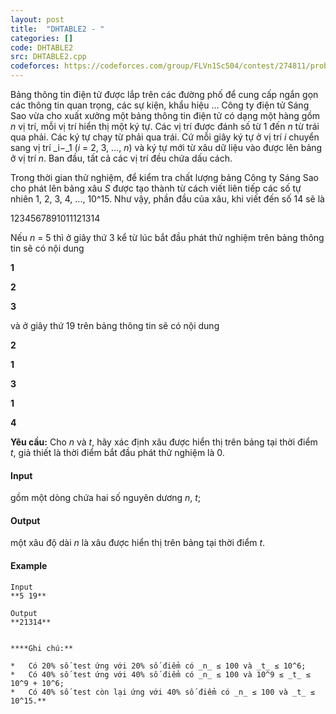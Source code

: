 ```yaml
---
layout: post
title:  "DHTABLE2 - "
categories: []
code: DHTABLE2
src: DHTABLE2.cpp
codeforces: https://codeforces.com/group/FLVn1Sc504/contest/274811/problem/W
---
```




  


Bảng thông tin điện tử được lắp trên các đường phố để cung cấp ngắn gọn các thông tin quan trọng, các sự kiện, khẩu hiệu ... Công ty điện tử Sáng Sao vừa cho xuất xưởng một bảng thông tin điện tử có dạng một hàng gồm _n_ vị trí, mỗi vị trí hiển thị một ký tự. Các vị trí được đánh số từ 1 đến _n_ từ trái qua phải. Các ký tự chạy từ phải qua trái. Cứ mỗi giây ký tự ở vị trí _i_ chuyển sang vị trí _i−_1 (_i_ = 2, 3, …, _n_) và ký tự mới từ xâu dữ liệu vào được lên bảng ở vị trí _n_. Ban đầu, tất cả các vị trí đều chứa dấu cách.

Trong thời gian thử nghiệm, để kiểm tra chất lượng bảng Công ty Sáng Sao cho phát lên bảng xâu _S_ được tạo thành từ cách viết liên tiếp các số tự nhiên 1, 2, 3, 4, ..., 10^15. Như vậy, phần đầu của xâu, khi viết đến số 14 sẽ là

1234567891011121314

Nếu _n_ = 5 thì ở giây thứ 3 kể từ lúc bắt đầu phát thử nghiệm trên bảng thông tin sẽ có nội dung

**1**

**2**

**3**

và ở giây thứ 19 trên bảng thông tin sẽ có nội dung

**2**

**1**

**3**

**1**

**4**

**Yêu cầu:** Cho _n_ và _t_, hãy xác định xâu được hiển thị trên bảng tại thời điểm _t_, giả thiết là thời điểm bắt đầu phát thử nghiệm là 0.

#### Input

gồm một dòng chứa hai số nguyên dương _n_, _t_;

#### Output

một xâu độ dài _n_ là xâu được hiển thị trên bảng tại thời điểm _t_. 

#### Example

```
Input
**5 19**

Output
**21314**
```

```

```

```
****Ghi chú:**

*   Có 20% số test ứng với 20% số điểm có _n_ ≤ 100 và _t_ ≤ 10^6;
*   Có 40% số test ứng với 40% số điểm có _n_ ≤ 100 và 10^9 ≤ _t_ ≤ 10^9 + 10^6;
*   Có 40% số test còn lại ứng với 40% số điểm có _n_ ≤ 100 và _t_ ≤ 10^15.** 
```

<!--more-->


